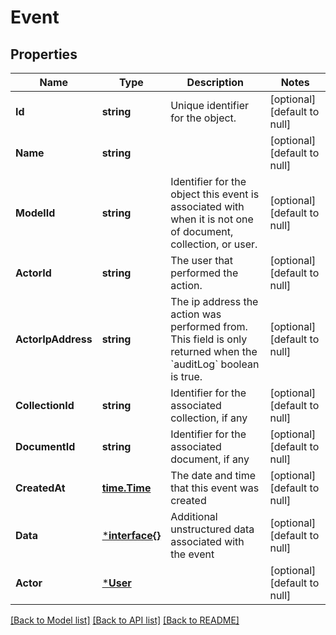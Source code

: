 # Event

## Properties
Name | Type | Description | Notes
------------ | ------------- | ------------- | -------------
**Id** | **string** | Unique identifier for the object. | [optional] [default to null]
**Name** | **string** |  | [optional] [default to null]
**ModelId** | **string** | Identifier for the object this event is associated with when it is not one of document, collection, or user. | [optional] [default to null]
**ActorId** | **string** | The user that performed the action. | [optional] [default to null]
**ActorIpAddress** | **string** | The ip address the action was performed from. This field is only returned when the &#x60;auditLog&#x60; boolean is true. | [optional] [default to null]
**CollectionId** | **string** | Identifier for the associated collection, if any | [optional] [default to null]
**DocumentId** | **string** | Identifier for the associated document, if any | [optional] [default to null]
**CreatedAt** | [**time.Time**](time.Time.md) | The date and time that this event was created | [optional] [default to null]
**Data** | [***interface{}**](interface{}.md) | Additional unstructured data associated with the event | [optional] [default to null]
**Actor** | [***User**](User.md) |  | [optional] [default to null]

[[Back to Model list]](../README.md#documentation-for-models) [[Back to API list]](../README.md#documentation-for-api-endpoints) [[Back to README]](../README.md)


